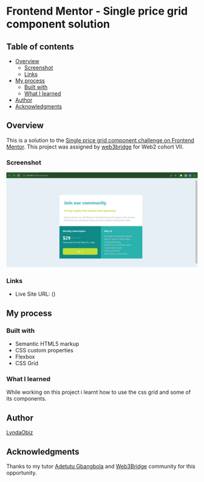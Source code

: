 # Frontend Mentor - Single price grid component solution

## Table of contents

- [Overview](#overview)
  - [Screenshot](#screenshot)
  - [Links](#links)
- [My process](#my-process)
  - [Built with](#built-with)
  - [What I learned](#what-i-learned)
- [Author](#author)
- [Acknowledgments](#acknowledgments)


## Overview

This is a solution to the [Single price grid component challenge on Frontend Mentor](https://www.frontendmentor.io/challenges/single-price-grid-component-5ce41129d0ff452fec5abbbc). This project was assigned by [web3bridge](https://www.web3bridge.com/) for Web2 cohort VII.

### Screenshot

![](./images/Screenshot.jpg)


### Links

- Live Site URL: ()

## My process

### Built with

- Semantic HTML5 markup
- CSS custom properties
- Flexbox
- CSS Grid

### What I learned

While working on this project i learnt how to use the css grid and some of its components. 
 
## Author

[LyndaObiz](https://www.twitter.com/LyndaObiz)

## Acknowledgments

Thanks to my tutor  [Adetutu Gbangbola](https://github.com/Adetutu777)  and  [Web3Bridge](https://www.web3bridge.com) community for this opportunity.
